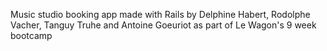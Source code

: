 Music studio booking app made with Rails by Delphine Habert, Rodolphe Vacher, Tanguy Truhe and Antoine Goeuriot as part of Le Wagon's 9 week bootcamp
